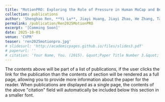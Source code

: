 ```yaml
---
title: "MotionPRO: Exploring the Role of Pressure in Human MoCap and Beyond"
collection: publications
author: 'Shenghao Ren, **Yi Lu**, Jiayi Huang, Jiayi Zhao, He Zhang, Tao Yu†, Qiu Shen†, Xun Cao†,'
permalink: /publication/Ren2025MotionPRO
excerpt: '[Comming Soon]'
date: 2025-10-01
venue: 'CVPR'
teaser: 'ren2025motionpro.jpg'
# slidesurl: 'http://academicpages.github.io/files/slides3.pdf'
# paperurl: ''
# citation: 'Your Name, You. (2015). &quot;Paper Title Number 3.&quot; <i>Journal 1</i>. 1(3).'
---
```


The contents above will be part of a list of publications, if the user clicks the link for the publication than the contents of section will be rendered as a full page, allowing you to provide more information about the paper for the reader. When publications are displayed as a single page, the contents of the above "citation" field will automatically be included below this section in a smaller font.